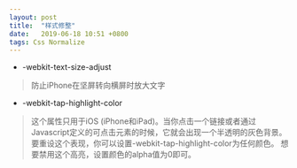 ```yaml
---
layout: post
title:  "样式修整"
date:   2019-06-18 10:51 +0800
tags: Css Normalize
---
```


- -webkit-text-size-adjust
> 防止iPhone在坚屏转向横屏时放大文字

- -webkit-tap-highlight-color
> 这个属性只用于iOS (iPhone和iPad)。当你点击一个链接或者通过Javascript定义的可点击元素的时候，它就会出现一个半透明的灰色背景。要重设这个表现，你可以设置-webkit-tap-highlight-color为任何颜色。
想要禁用这个高亮，设置颜色的alpha值为0即可。



